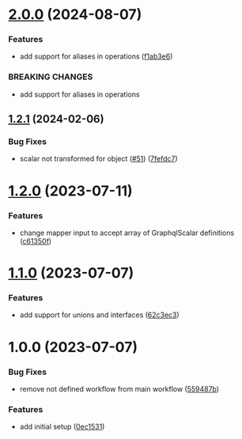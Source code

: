 # [2.0.0](https://github.com/gastromatic/graphql-transform-scalars/compare/v1.2.1...v2.0.0) (2024-08-07)


### Features

* add support for aliases in operations ([f1ab3e6](https://github.com/gastromatic/graphql-transform-scalars/commit/f1ab3e6519c7b09be7a7bd16ded55d3a56c69b00))


### BREAKING CHANGES

* add support for aliases in operations

## [1.2.1](https://github.com/gastromatic/graphql-transform-scalars/compare/v1.2.0...v1.2.1) (2024-02-06)


### Bug Fixes

* scalar not transformed for object ([#51](https://github.com/gastromatic/graphql-transform-scalars/issues/51)) ([7fefdc7](https://github.com/gastromatic/graphql-transform-scalars/commit/7fefdc75ac86d8254e0bcb796c5cef6d905a2e30))

# [1.2.0](https://github.com/gastromatic/graphql-transform-scalars/compare/v1.1.0...v1.2.0) (2023-07-11)


### Features

* change mapper input to accept array of GraphqlScalar definitions ([c61350f](https://github.com/gastromatic/graphql-transform-scalars/commit/c61350f020eae1febb18c14c503341b33b8b7b5b))

# [1.1.0](https://github.com/gastromatic/graphql-transform-scalars/compare/v1.0.0...v1.1.0) (2023-07-07)


### Features

* add support for unions and interfaces ([62c3ec3](https://github.com/gastromatic/graphql-transform-scalars/commit/62c3ec303b1479af3b4306a5ec6f0ac9151d3c02))

# 1.0.0 (2023-07-07)


### Bug Fixes

* remove not defined workflow from main workflow ([559487b](https://github.com/gastromatic/graphql-transform-scalars/commit/559487b31790c8cc7f425d951528ca49483c9af5))


### Features

* add initial setup ([0ec1531](https://github.com/gastromatic/graphql-transform-scalars/commit/0ec15312fa7fbedfce5ba49435ffc3e72f8d1f86))

